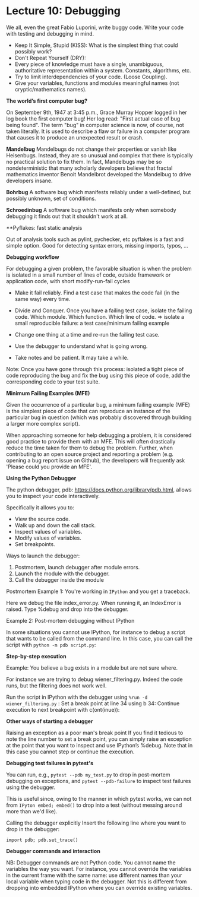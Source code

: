 # Lecture 10: Debugging

We all, even the great Fabio Luporini, write buggy code. Write your code with testing and debugging in mind.
- Keep It Simple, Stupid (KISS):
What is the simplest thing that could possibly work?
- Don't Repeat Yourself (DRY):
- Every piece of knowledge must have a single, unambiguous, authoritative representation within a system.
Constants, algorithms, etc.
- Try to limit interdependencies of your code. (Loose Coupling).
- Give your variables, functions and modules meaningful names (not cryptic/mathematics names).


**The world’s first computer bug?**

On September 9th, 1947 at 3:45 p.m., Grace Murray Hopper logged in her log book the first computer bug! Her log read: 
"First actual case of bug being found". 
The term "bug" in computer science is now, of course, not taken literally. 
It is used to describe a flaw or failure in a computer program that causes it to produce an unexpected result or crash.

**Mandelbug**
Mandelbugs do not change their properties or vanish like Heisenbugs. Instead, they are so unusual and complex that there is typically no practical solution to fix them. In fact, Mandelbugs may be so nondeterministic that many scholarly developers believe that fractal mathematics inventor Benoit Mandelbrot developed the Mandelbug to drive developers insane.

**Bohrbug**
A software bug which manifests reliably under a well-defined, but possibly unknown, set of conditions.

**Schroedinbug**
A software bug which manifests only when somebody debugging it finds out that it shouldn't work at all.


**Pyflakes: fast static analysis

Out of analysis tools such as pylint, pychecker, etc pyflakes is a fast and simple option. 
Good for detecting syntax errors, missing imports, typos, ... 

**Debugging workflow**

For debugging a given problem, the favorable situation is when the problem is isolated in a small number of lines of code, outside framework or application code, with short modify-run-fail cycles

- Make it fail reliably. Find a test case that makes the code fail (in the same way) every time.
- Divide and Conquer. Once you have a failing test case, isolate the failing code.
Which module.
Which function.
Which line of code.
=> isolate a small reproducible failure: a test case/minimum failing example

- Change one thing at a time and re-run the failing test case.
- Use the debugger to understand what is going wrong.
- Take notes and be patient. It may take a while.

Note: Once you have gone through this process: isolated a tight piece of code reproducing the bug and fix the bug using this piece of code, add the corresponding code to your test suite.

**Minimum Failing Examples (MFE)**

Given the occurrence of a particular bug, a minimum failing example (MFE) is the simplest piece of code that can reproduce an instance of the particular bug in question (which was probably discovered through building a larger more complex script).

When approaching someone for help debugging a problem, it is considered good practice to provide them with an MFE. This will often drastically reduce the time taken for them to debug the problem. 
Further, when contributing to an open source project and reporting a problem (e.g. opening a bug report issue on Github), the developers will frequently ask 'Please could you provide an MFE'.

**Using the Python Debugger**

The python debugger, pdb: https://docs.python.org/library/pdb.html, allows you to inspect your code interactively.

Specifically it allows you to:

- View the source code.
- Walk up and down the call stack.
- Inspect values of variables.
- Modify values of variables.
- Set breakpoints.

Ways to launch the debugger:

1. Postmortem, launch debugger after module errors.
2. Launch the module with the debugger.
3. Call the debugger inside the module


Postmortem
Example 1: You're working in ```IPython``` and you get a traceback.

Here we debug the file index_error.py. When running it, an IndexError is raised. Type %debug and drop into the debugger.



Example 2: Post-mortem debugging without IPython

In some situations you cannot use IPython, for instance to debug a script that wants to be called from the command line. In this case, you can call the script with ```python -m pdb script.py```:

**Step-by-step execution**

Example: You believe a bug exists in a module but are not sure where.

For instance we are trying to debug wiener_filtering.py. Indeed the code runs, but the filtering does not work well.

Run the script in IPython with the debugger using ```%run -d wiener_filtering.py``` :
Set a break point at line 34 using b 34:
Continue execution to next breakpoint with c(ont(inue)):


**Other ways of starting a debugger**

Raising an exception as a poor man's break point
If you find it tedious to note the line number to set a break point, you can simply raise an exception at the point that you want to inspect and use IPython’s %debug. Note that in this case you cannot step or continue the execution.

**Debugging test failures in pytest's**

You can run, e.g., ```pytest --pdb my_test.py``` to drop in post-mortem debugging on exceptions, and ```pytest --pdb-failure``` to inspect test failures using the debugger.

This is useful since, owing to the manner in which pytest works, we can not from ```IPyton embed; embed()``` to drop into a test (without messing around more than we'd like).

Calling the debugger explicitly
Insert the following line where you want to drop in the debugger:

```import pdb; pdb.set_trace()```

**Debugger commands and interaction**

NB: Debugger commands are not Python code.
You cannot name the variables the way you want. 
For instance, you cannot override the variables in the current frame with the same name: use different names than your local variable when typing code in the debugger. 
Not this is different from dropping into embedded IPython where you can override existing variables.













